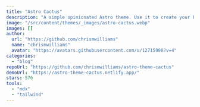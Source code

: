 ```yaml
---
title: "Astro Cactus"
description: "A simple opinionated Astro theme. Use it to create your blog or website."
image: "/src/content/themes/_images/astro-cactus.webp"
images: []
author:
  url: "https://github.com/chrismwilliams"
  name: "chrismwilliams"
  avatar: "https://avatars.githubusercontent.com/u/12715988?v=4"
categories:
  - "blog"
repoUrl: "https://github.com/chrismwilliams/astro-theme-cactus"
demoUrl: "https://astro-theme-cactus.netlify.app/"
stars: 576
tools:
  - "mdx"
  - "tailwind"
---
```

